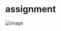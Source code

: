 # assignment
![image](https://user-images.githubusercontent.com/73087725/111946695-f0c64880-8b16-11eb-99f4-d10669bad80b.png)
